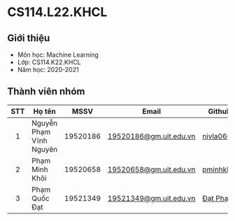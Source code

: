 # CS114.L22.KHCL

## Giới thiệu 
* Môn học: Machine Learning
* Lớp: CS114.K22.KHCL
* Năm học: 2020-2021

## Thành viên nhóm 
  | STT | Họ tên | MSSV | Email | Github | Facebook |
| :---: | --- | --- | --- | --- | --- |
| 1 | Nguyễn Phạm Vĩnh Nguyên | 19520186 | 19520186@gm.uit.edu.vn | [nivla0607](github.com/nivla0607) | [Vĩnh Nguyên](fb.com/nivla0706) |
| 2 | Phạm Minh Khôi | 19520658 | 19520658@gm.uit.edu.vn | [pminhkhoi](github.com/pminhkhoi) | [Minh Khoi Pham](fb.com/minhkhoipham2205) |
| 3 | Phạm Quốc Đạt | 19521349 | 19521349@gm.uit.edu.vn | [Đạt Phạm](datpham24112001) | [Phạm Quốc Đạt](fb.com/Esta.Leas) |
